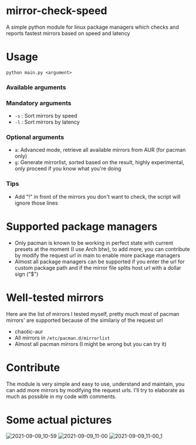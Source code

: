 # mirror-check-speed
A simple python module for linux package managers which checks and reports fastest mirrors based on speed and latency
# Usage 
`python main.py <argument>`
### Available arguments
### Mandatory arguments
* `-s` : Sort mirrors by speed
* `-l` : Sort mirrors by latency
### Optional arguments
* `a`: Advanced mode, retrieve all available mirrors from AUR (for pacman only)
* `g`: Generate mirrorlist, sorted based on the result, highly experimental, only proceed if you know what you're doing
### Tips
* Add "!" in front of the mirrors you don't want to check, the script will ignore those lines
# Supported package managers
* Only pacman is known to be working in perfect state with current presets at the moment (I use Arch btw), to add more, you can contribute by modify the request url in main to enable more package managers
* Almost all package managers can be supported if you enter the url for custom package path and if the mirror file splits host url with a dollar sign ("$")

# Well-tested mirrors
Here are the list of mirrors I tested myself, pretty much most of pacman mirrors' are supported because of the similariy of the request url
* chaotic-aur
* All mirrors in `/etc/pacman.d/mirrorlist`
* Almost all pacman mirrors (I might be wrong but you can try it)

# Contribute
The module is very simple and easy to use, understand and maintain, you can add more mirrors by modifying the request urls. I'll try to elaborate as much as possible in my code with comments.
# Some actual pictures
![2021-09-09_10-59](https://user-images.githubusercontent.com/64572619/132620203-fbacedc8-3b04-435a-8c35-f679c67f2610.png)
![2021-09-09_11-00](https://user-images.githubusercontent.com/64572619/132620273-5c8f2201-2ede-4369-87ef-ba7fecae194e.png)
![2021-09-09_11-00_1](https://user-images.githubusercontent.com/64572619/132620334-155a33d1-02dc-4494-aebc-93a9d27cc6f5.png)
